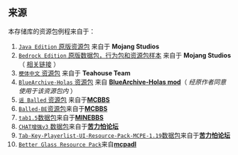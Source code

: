 ## 来源

本存储库的资源包例程来自于：

1. [`Java Edition` 原版资源包](https://github.com/MC-Schale-Server/Resource-packs/tree/main/Samples/ResourcePack%201.20.1%20Java%20Edition%20Backup/assets) 来自于 **Mojang Studios**
2. [`Bedrock Edition` 原版数据包，行为包和资源包样本](https://github.com/MC-Schale-Server/Resource-packs/tree/main/Samples/bedrock-samples-1.20.60.25-preview) 来自于 **Mojang Studios**（ [相关链接](https://github.com/Mojang/bedrock-samples/releases) ）
3. [`梗体中文` 资源包](https://github.com/MC-Schale-Server/Resource-packs/tree/main/Samples/meme.teahouse.team-9b1d8d) 来自于 **Teahouse Team**
4. [`BlueArchive-Holas` 资源包](https://github.com/MC-Schale-Server/Resource-packs/tree/main/Samples/BlueArchive-Holas-mod%20ResoursePack) 来自 [**BlueArchive-Holas mod**](https://www.mcmod.cn/class/10170.html)（ *经原作者同意使用于该资源包内* ）
5. [`谣 Balled` 资源包](https://github.com/MC-Schale-Server/Resource-packs/tree/main/Samples/%5B1.14.x%5DBallad%201.1.0) 来自于[**MCBBS**](https://www.mcbbs.net/thread-807365-1-1.html)
6. [`Balled-BE`资源包](https://github.com/MC-Schale-Server/Resource-packs/tree/main/Samples/Balled-BE)来自于[**MCBBS**](https://www.mcbbs.net/thread-807365-1-1.html)
7. [`tab1.5`数据包](https://github.com/MC-Schale-Server/Resource-packs/tree/main/Samples/tab1.5)来自于[**MINEBBS**](https://www.minebbs.com/resources/tab.1227/)
8. [`CHAT增强v3` 数据包](https://github.com/MC-Schale-Server/Resource-packs/tree/main/Samples/CHAT%E5%A2%9E%E5%BC%BAv3)来自于[**苦力怕论坛**](https://klpbbs.com/thread-87926-1-1.html)
9. [`Tab-Key-Playerlist-UI-Resource-Pack-MCPE-1.19`数据包](https://github.com/MC-Schale-Server/Resource-packs/tree/main/Samples/Tab-Key-Playerlist-UI-Resource-Pack-MCPE-1.19)来自于[**苦力怕论坛**](https://klpbbs.com/thread-98737-1-1.html)
10. [`Better Glass Resource Pack`](https://github.com/MC-Schale-Server/Resource-packs/tree/main/Samples/Better%20Glass%20Resource%20Pack)来自[**mcpadl**](https://mcpedl.com/better-glass-compatible-to-all-versions-texture-pack/)
